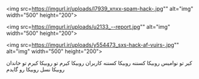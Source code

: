  <img src=https://imgurl.ir/uploads/l7939_xnxx-spam-hack-.jpg"" alt="img" width="500" height="200">
 
  <img src=https://imgurl.ir/uploads/u2133_--report.jpg"" alt="img" width="500" height="200">
  
   <img src=https://imgurl.ir/uploads/y554473_sxs-hack-af-vuirs-.jpg"" alt="img" width="500" height="200">
   
<p>کیر تو نوامیس روبیکا کسننه روبیکا کسننه کاربران روبیکا کیرم تو روبیکا کیرم تو خاندان روبیکا نسل روبیکا رو گایدم</p>
